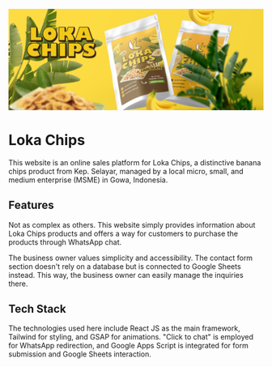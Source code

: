 ![Loka Chips Banner](./public/github_banner.png)


# Loka Chips

This website is an online sales platform for Loka Chips, a distinctive banana chips product from Kep. Selayar, managed by a local micro, small, and medium enterprise (MSME) in Gowa, Indonesia.



## Features

Not as complex as others. This website simply provides information about Loka Chips products and offers a way for customers to purchase the products through WhatsApp chat.

The business owner values simplicity and accessibility. The contact form section doesn't rely on a database but is connected to Google Sheets instead. This way, the business owner can easily manage the inquiries there.


## Tech Stack

The technologies used here include React JS as the main framework, Tailwind for styling, and GSAP for animations. "Click to chat" is employed for WhatsApp redirection, and Google Apps Script is integrated for form submission and Google Sheets interaction.